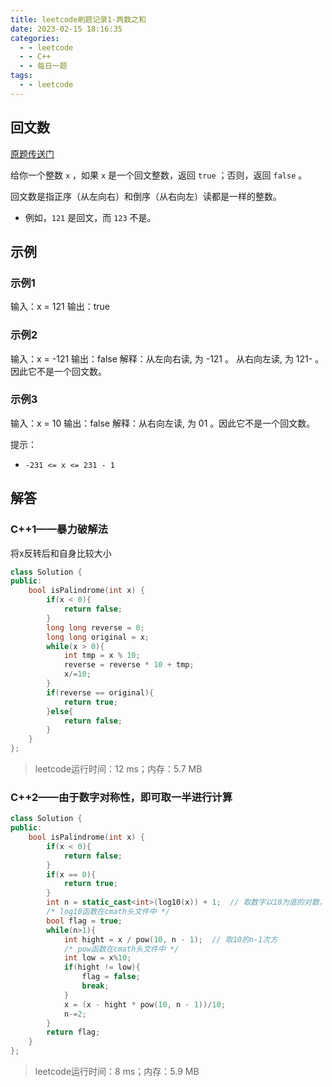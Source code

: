```yaml
---
title: leetcode刷题记录1-两数之和
date: 2023-02-15 18:16:35
categories:
  - - leetcode
  - - C++
  - - 每日一题
tags:
  - - leetcode
---
```


## 回文数

[原题传送门](https://leetcode.cn/problems/palindrome-number/description/)

给你一个整数 `x` ，如果 `x` 是一个回文整数，返回 `true` ；否则，返回 `false` 。

回文数是指正序（从左向右）和倒序（从右向左）读都是一样的整数。

- 例如，`121` 是回文，而 `123` 不是。

## 示例

### 示例1


输入：x = 121
输出：true


### 示例2


输入：x = -121
输出：false
解释：从左向右读, 为 -121 。 从右向左读, 为 121- 。因此它不是一个回文数。


### 示例3

输入：x = 10
输出：false
解释：从右向左读, 为 01 。因此它不是一个回文数。


提示：

- `-231 <= x <= 231 - 1`

## 解答

### C++1——暴力破解法

将x反转后和自身比较大小

```c++
class Solution {
public:
    bool isPalindrome(int x) {
        if(x < 0){
            return false;
        }
        long long reverse = 0;
        long long original = x;
        while(x > 0){
            int tmp = x % 10;
            reverse = reverse * 10 + tmp;
            x/=10;
        }
        if(reverse == original){
            return true;
        }else{
            return false;
        }
    }
};
```
> leetcode运行时间：12 ms；内存：5.7 MB

### C++2——由于数字对称性，即可取一半进行计算

```c++
class Solution {
public:
    bool isPalindrome(int x) {
        if(x < 0){
            return false;
        }
        if(x == 0){
            return true;
        }
        int n = static_cast<int>(log10(x)) + 1;  // 取数字以10为底的对数，获取位数信息
        /* log10函数在cmath头文件中 */
        bool flag = true;
        while(n>1){
            int hight = x / pow(10, n - 1);  // 取10的n-1次方
            /* pow函数在cmath头文件中 */
            int low = x%10;
            if(hight != low){
                flag = false;
                break;
            }
            x = (x - hight * pow(10, n - 1))/10;
            n-=2;
        }
        return flag;
    }
};
```

> leetcode运行时间：8 ms；内存：5.9 MB

